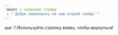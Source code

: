 ```yaml
---
 макет : название слайда
 : " Добро пожаловать на наш второй слайд! "
---
```

шаг 7
Используйте стрелку влево, чтобы вернуться!
